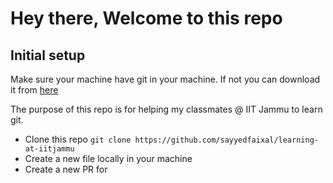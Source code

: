 # Hey there, Welcome to this repo

## Initial setup

Make sure your machine have git in your machine. If not you can download it from [here](https://git-scm.com/downloads)

The purpose of this repo is for helping my classmates @ IIT Jammu to learn git.

- Clone this repo `git clone https://github.com/sayyedfaixal/learning-at-iitjammu`
- Create a new file locally in your machine
- Create a new PR for
